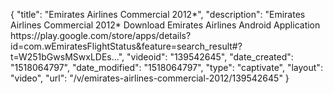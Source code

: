 {
    "title": "Emirates Airlines Commercial 2012*",
    "description": "Emirates Airlines Commercial 2012* Download Emirates Airlines Android Application https:\/\/play.google.com\/store\/apps\/details?id=com.wEmiratesFlightStatus&feature=search_result#?t=W251bGwsMSwxLDEs...",
    "videoid": "139542645",
    "date_created": "1518064797",
    "date_modified": "1518064797",
    "type": "captivate",
    "layout": "video",
    "url": "\/v\/emirates-airlines-commercial-2012\/139542645"
}